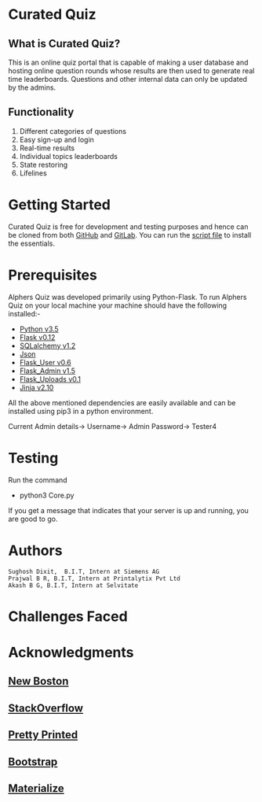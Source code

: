# Curated Quiz

## What is Curated Quiz?

This is an online quiz portal that is capable of making a user database and hosting online question rounds whose results are then used to generate real time leaderboards. Questions and other internal data can only be updated by the admins.

## Functionality

1. Different categories of questions
2. Easy sign-up and login
3. Real-time results
4. Individual topics leaderboards
5. State restoring
6. Lifelines

# Getting Started

Curated Quiz is free for development and testing purposes and hence can be cloned from both [GitHub](https://Github.com "Github's Homepage") and [GitLab](https://Gitlab.com "Gitlab's Homepage").
You can run the [script file](./script.sh) to install the essentials.

# Prerequisites

Alphers Quiz was developed primarily using Python-Flask. To run Alphers Quiz on your local machine your machine should have the following installed:-

- [Python v3.5](https://docs.python.org/3/)
- [Flask v0.12](http://flask.pocoo.org/docs/0.12/)
- [SQLalchemy v1.2](http://docs.sqlalchemy.org/en/latest/)
- [Json](https://docs.python.org/2/library/json.html)
- [Flask_User v0.6](http://flask-user.readthedocs.io/en/v0.6/)
- [Flask_Admin v1.5](https://flask-admin.readthedocs.io/en/latest/)
- [Flask_Uploads v0.1](https://pythonhosted.org/Flask-Uploads/)
- [Jinja v2.10](http://jinja.pocoo.org/docs/2.10/)

All the above mentioned dependencies are easily available and can be installed using pip3 in a python environment.

Current Admin details->
Username-> Admin
Password-> Tester4

# Testing

Run the command

- python3 Core.py

If you get a message that indicates that your server is up and running, you are good to go.

# Authors

    Sughosh Dixit,  B.I.T, Intern at Siemens AG
    Prajwal B R, B.I.T, Intern at Printalytix Pvt Ltd
    Akash B G, B.I.T, Intern at Selvitate

# Challenges Faced

# Acknowledgments

## [New Boston](https://www.youtube.com/user/thenewboston)

## [StackOverflow](https://www.stackoverflow.com)

## [Pretty Printed](https://www.youtube.com/channel/UC-QDfvrRIDB6F0bIO4I4HkQ)

## [Bootstrap](https://getbootstrap.com/)

## [Materialize](materializecss.com/)

